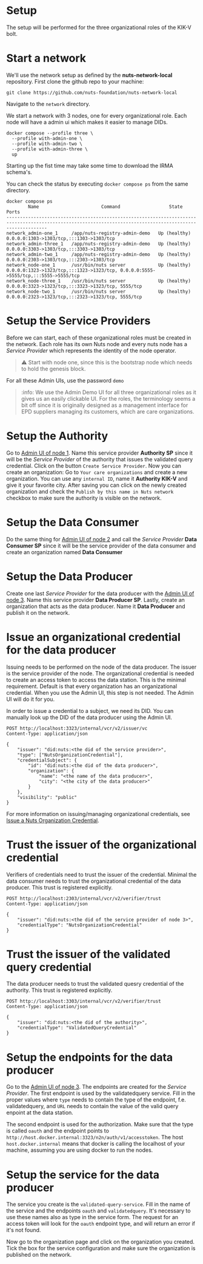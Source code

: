 # Setup

The setup will be performed for the three organizational roles of the KIK-V bolt.

# Start a network

We'll use the network setup as defined by the **nuts-network-local** repository.
First clone the github repo to your machine:

```shell
git clone https://github.com/nuts-foundation/nuts-network-local
```

Navigate to the `network` directory.

We start a network with 3 nodes, one for every organizational role. Each node will have a admin ui which makes it easier to manage DIDs.

```shell
docker compose --profile three \
  --profile with-admin-one \
  --profile with-admin-two \
  --profile with-admin-three \
  up
```

Starting up the fist time may take some time to download the IRMA schema's.

You can check the status by executing `docker compose ps` from the same directory.

```shell
docker compose ps
        Name                       Command                  State                                              Ports
-----------------------------------------------------------------------------------------------------------------------------------------------------------
network_admin-one_1     /app/nuts-registry-admin-demo   Up (healthy)   0.0.0.0:1303->1303/tcp,:::1303->1303/tcp
network_admin-three_1   /app/nuts-registry-admin-demo   Up (healthy)   0.0.0.0:3303->1303/tcp,:::3303->1303/tcp
network_admin-two_1     /app/nuts-registry-admin-demo   Up (healthy)   0.0.0.0:2303->1303/tcp,:::2303->1303/tcp
network_node-one_1      /usr/bin/nuts server            Up (healthy)     0.0.0.0:1323->1323/tcp,:::1323->1323/tcp, 0.0.0.0:5555->5555/tcp,:::5555->5555/tcp
network_node-three_1    /usr/bin/nuts server            Up (healthy)     0.0.0.0:3323->1323/tcp,:::3323->1323/tcp, 5555/tcp
network_node-two_1      /usr/bin/nuts server            Up (healthy)     0.0.0.0:2323->1323/tcp,:::2323->1323/tcp, 5555/tcp
```

# Setup the Service Providers 

Before we can start, each of these organizational roles must be created in the network. Each role has its own Nuts node and every nuts node has a _Service Provider_ which represents the identity of the node operator.

> :warning: Start with node one, since this is the bootstrap node which needs to hold the genesis block.

For all these Admin UIs, use the password `demo`

> :info: We use the Admin Demo UI for all three organizational roles as it gives us an easily clickable UI. For the roles, the terminology seems a bit off since it is originally designed as a management interface for EPD suppliers managing its customers, which are care organizations.

# Setup the Authority

Go to [Admin UI of node 1](http://localhost:1303).
Name this service provider **Authority SP** since it will be the _Service Provider_ of the authority that issues the validated query credential.
Click on the button `Create Service Provider`.
Now you can create an organization: Go to `Your care organizations` and create a new organization.
You can use any `internal ID`, name it **Authority KIK-V** and give it your favorite city.
After saving you can click on the newly created organization and check the `Publish by this name in Nuts network` checkbox to make sure the authority is visible on the network.

# Setup the Data Consumer

Do the same thing for [Admin UI of node 2](http://localhost:2303) and call the _Service Provider_ **Data Consumer SP** since it will be the service provider of the data consumer and create an organization named **Data Consumer**

# Setup the Data Producer

Create one last _Service Provider_ for the data producer with the [Admin UI of node 3](http://localhost:3303). Name this service provider **Data Producer SP**.
Lastly, create an organization that acts as the data producer. Name it **Data Producer** and publish it on the network.

# Issue an organizational credential for the data producer

Issuing needs to be performed on the node of the data producer. The issuer is the service provider of the node. The organizational credential is needed to create an access token to access the data station. This is the minimal requirement. Default is that every organization has an organizational credential. 
When you use the Admin UI, this step is not needed. The Admin UI will do it for you.

In order to issue a credential to a subject, we need its DID. You can manually look up the DID of the data producer using the Admin UI.

```http request
POST http://localhost:3323/internal/vcr/v2/issuer/vc
Content-Type: application/json

{
    "issuer": "did:nuts:<the did of the service provider>",
    "type": ["NutsOrganizationCredential"],
    "credentialSubject": {
        "id": "did:nuts:<the did of the data producer>",
        "organization": {
            "name": "<the name of the data producer>",
            "city": "<the city of the data producer>"
        }
    },
    "visibility": "public"
}
```

For more information on issuing/managing organizational credentials, see [Issue a Nuts Organization Credential](https://nuts-node.readthedocs.io/en/latest/pages/getting-started/4-connecting-crm.html#issue-a-nuts-organization-credential).

# Trust the issuer of the organizational credential

Verifiers of credentials need to trust the issuer of the credential. Minimal the data consumer needs to trust the organizational credential of the data producer. This trust is registered explicitly. 

```http request
POST http://localhost:2303/internal/vcr/v2/verifier/trust
Content-Type: application/json

{
    "issuer": "did:nuts:<the did of the service provider of node 3>",
    "credentialType": "NutsOrganizationCredential"
}
```

# Trust the issuer of the validated query credential

The data producer needs to trust the validated quesry credential of the authority. This trust is registered explicitly. 

```http request
POST http://localhost:3303/internal/vcr/v2/verifier/trust
Content-Type: application/json

{
    "issuer": "did:nuts:<the did of the authority>",
    "credentialType": "ValidatedQueryCredential"
}
```

# Setup the endpoints for the data producer

Go to the [Admin UI of node 3](http://localhost:3303). The endpoints are created for the _Service Provider_. 
The first endpoint is used by the validatedquery service. Fill in the proper values where `type` needs to contain the type of the endpoint, f.e. validatedquery, and `URL` needs to contain the value of the valid query enpoint at the data station.

The second endpoint is used for the authorization. Make sure that the type is called `oauth` and the endpoint points to `http://host.docker.internal:3323/n2n/auth/v1/accesstoken`. The host `host.docker.internal` means that docker is calling the localhost of your machine, assuming you are using docker to run the nodes.

# Setup the service for the data producer

The service you create is the `validated-query-service`. Fill in the name of the service and the endpoints `oauth` and `validatedquery`. It's necessary to use these names also as type in the service form. The request for an access token will look for the `oauth` endpoint type, and will return an error if it's not found.

Now go to the organization page and click on the organization you created. Tick the box for the service configuration and make sure the organization is published on the network.